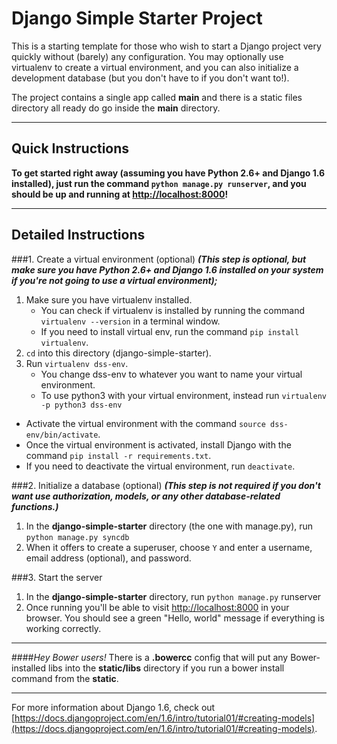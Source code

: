 Django Simple Starter Project
===
This is a starting template for those who wish to start a Django project very quickly without (barely) any configuration. You may optionally use virtualenv to create a virtual environment, and you can also initialize a development database (but you don't have to if you don't want to!).

The project contains a single app called **main** and there is a static files directory all ready do go inside the **main** directory.

---

Quick Instructions
---

**To get started right away (assuming you have Python 2.6+ and Django 1.6 installed), just run the command `python manage.py runserver`, and you should be up and running at [http://localhost:8000](http://localhost:8000)!**

---

Detailed Instructions
---

###1. Create a virtual environment (optional)
***(This step is optional, but make sure you have Python 2.6+ and Django 1.6 installed on your system if you're not going to use a virtual environment);***

1. Make sure you have virtualenv installed.
	- You can check if virtualenv is installed by running the command `virtualenv --version` in a terminal window.
	- If you need to install virtual env, run the command `pip install virtualenv`.
2. `cd` into this directory (django-simple-starter).
3. Run `virtualenv dss-env`.
	- You change dss-env to whatever you want to name your virtual environment.
	- To use python3 with your virtual environment, instead run `virtualenv -p python3 dss-env`
- Activate the virtual environment with the command `source dss-env/bin/activate`.
- Once the virtual environment is activated, install Django with the command `pip install -r requirements.txt`.
- If you need to deactivate the virtual environment, run `deactivate`.

###2. Initialize a database (optional)
***(This step is not required if you don't want use authorization, models, or any other database-related functions.)***

1. In the **django-simple-starter** directory (the one with manage.py), run `python manage.py syncdb`
2. When it offers to create a superuser, choose `Y` and enter a username, email address (optional), and password.


###3. Start the server
1. In the **django-simple-starter** directory, run `python manage.py` runserver
2. Once running you'll be able to visit [http://localhost:8000](http://localhost:8000) in your browser. You should see a green "Hello, world" message if everything is working correctly.


---
####*Hey Bower users!*
There is a **.bowercc** config that will put any Bower-installed libs into the **static/libs** directory if you run a bower install command from the **static**.

---

For more information about Django 1.6, check out [https://docs.djangoproject.com/en/1.6/intro/tutorial01/#creating-models](https://docs.djangoproject.com/en/1.6/intro/tutorial01/#creating-models).